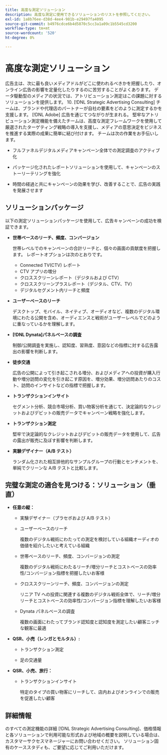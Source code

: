 ```yaml
---
title: 高度な測定ソリューション
description: 高度な測定に使用できるソリューションのリストを参照してください。
exl-id: 1a8b76ee-d38d-4ee4-981b-e29497fa4095
source-git-commit: b4976cdce6b4d5870c5cc3a1a09c1b5545cd3200
workflow-type: tm+mt
source-wordcount: '520'
ht-degree: 0%

---
```


# 高度な測定ソリューション

広告主は、次に最も良いメディアドルがどこに使われるべきかを把握したり、オンライン広告の影響を定量化したりするのに苦労することがよくあります。 データ駆動型のメディアの状況では、アトリビューション測定はこの課題に対するソリューションを提供します。 10. [!DNL Strategic Advertising Consulting] チームは、ブランドや代理店のパートナーが自社の要素をどのように測定するかを支援します。 [!DNL Adobe] 広告を通じてつながりが生まれる。 堅牢なアトリビューション測定機能を備えたチームは、高度な測定フレームワークを使用して厳選されたターゲティング戦略の導入を支援し、メディアの意思決定をビジネスを推進する実際の成果に簡単に結び付けます。 チームは次の作業をお手伝いします。

* フルファネルデジタルメディアキャンペーン全体での測定調査のアクティブ化

* パッケージ化されたレポートソリューションを使用して、キャンペーンのストーリーテリングを強化

* 時間の経過と共にキャンペーンの効果を学び、改善することで、広告の実践を発展させます

## ソリューションパッケージ

以下の測定ソリューションパッケージを使用して、広告キャンペーンの成功を検証できます。

* **世帯ベースのリーチ、頻度、コンバージョン**

   世帯レベルでのキャンペーンの合計リーチと、個々の画面の貢献度を把握します。 レポートオプションは次のとおりです。

   * Connected TV(CTV) レポート
   * CTV アプリの増分
   * クロススクリーンレポート（デジタルおよび CTV）
   * クロススクリーンプラスレポート（デジタル、CTV、TV）
   * デジタルセグメント内リーチと頻度

* **ユーザーベースのリーチ**

   デスクトップ、モバイル、ネイティブ、オーディオなど、複数のデジタル環境にわたる公開を含め、オーディエンスと戦術がユーザーレベルでどのように重なっているかを理解します。

* **[!DNL Dynata]パネルベースの調査**

   制御/公開調査を実施し、認知度、習熟度、意図などの指標に対する広告露出の影響を判断します。

* **徒歩交通**

   広告の公開によって引き起こされる増分、およびメディアへの投資が購入行動や増分訪問の変化を引き起こす原因を、増分効果、増分訪問あたりのコスト、訪問のインサイトなどの指標で把握します。

* **トランザクションインサイト**

   セグメント分析、競合市場分析、買い物客分析を通じて、決定論的なクレジットおよびデビットの販売データでキャンペーン戦略を強化します。

* **トランザクション測定**

   堅牢で決定論的なクレジットおよびデビットの販売データを使用して、広告の露出が販売に及ぼす影響を判断します。

* **実験デザイナー（A/B テスト）**

   ランダム化された相互排他的なサンプルグループの行動とセンチメントを、単純でクリーンな A/B テストと比較します。

## 完璧な測定の適合を見つける：ソリューション（垂直）

* **任意の縦：**

   * 実験デザイナー（プラセボおよび A/B テスト）

   * ユーザーベースのリーチ

      複数のデジタル戦術にわたっての測定を検討している組織オーディオの価値を紹介したいと考えている組織

   * 世帯ベースのリーチ、頻度、コンバージョンの測定

      複数のデジタル戦術にわたるリーチ/増分リーチとコストベースの効率性/コンバージョン指標を把握したいお客様

   * クロススクリーンリーチ、頻度、コンバージョンの測定

      リニア TV への投資に関連する複数のデジタル戦術全体で、リーチ/増分リーチとコストベースの効率性/コンバージョン指標を理解したいお客様

   * Dynata パネルベースの調査

      複数の画面にわたってブランド認知度と認知度を測定したい顧客ニッチな観客に最適

* **QSR、小売（レンガとモルタル）:**

   * トランザクション測定

   * 足の交通量

* **QSR、小売、旅行：**

   * トランザクションインサイト

      特定のタイプの買い物客にリーチして、店内およびオンラインでの販売を促進したい顧客

## 詳細情報

のすべての測定機能の詳細 [!DNL Strategic Advertising Consulting]、価格情報と各ソリューションで利用可能な形式および地域の概要を説明している場合は、カスタマーサクセスマネージャーにお問い合わせください。 ソリューション固有のケーススタディも、ご要望に応じてご利用いただけます。
